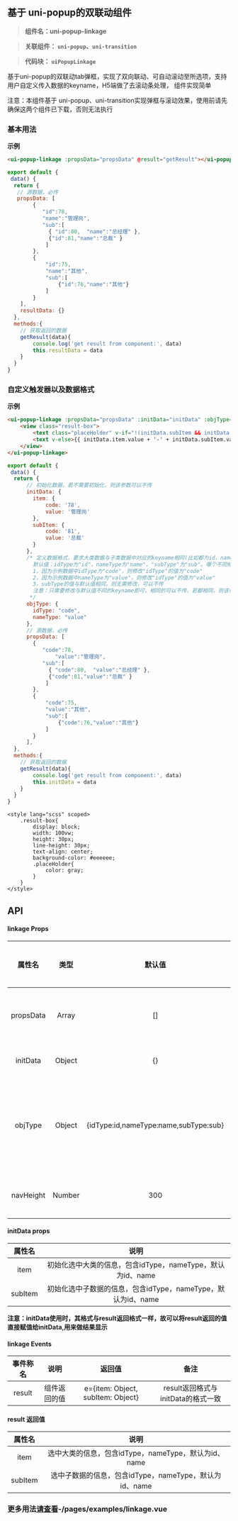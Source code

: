 
## 基于 uni-popup的双联动组件
> **组件名：uni-popup-linkage**

> **关联组件： `uni-popup`、`uni-transition`**

> **代码块： `uiPopupLinkage`**

基于uni-popup的双联动tab弹框，实现了双向联动、可自动滚动至所选项，支持用户自定义传入数据的keyname，H5端做了去滚动条处理，
组件实现简单

注意：本组件基于 uni-popup、uni-transition实现弹框与滚动效果，使用前请先确保这两个组件已下载，否则无法执行

### 基本用法

**示例**

```html
<ui-popup-linkage :propsData="propsData" @result="getResult"></ui-popup-linkage>
```

```javascript
export default {
 data() {
  return {
   // 源数据，必传
   propsData: [ 
        {			
           "id":78,
           "name":"管理岗",
           "sub":[
             { "id":80,  "name":"总经理" },
             {"id":81,"name":"总裁" }
		    ]
		},
        {
            "id":75,
            "name":"其他",
            "sub":[
                {"id":76,"name":"其他"}
            ]
		}
	],
    resultData: {}
  },
  methods:{
    // 获取返回的数据
    getResult(data){
        console.log('get result from component:', data)
		this.resultData = data
	}
  }
}

```

### 自定义触发器以及数据格式 

**示例**

```html
<ui-popup-linkage :propsData="propsData" :initData="initData" :objType="objType" navHeight="400" @result="getResult">
	<view class="result-box">
		<text class="placeHolder" v-if="!(initData.subItem && initData.subItem.value)">请选择</text>
		<text v-else>{{ initData.item.value + '-' + initData.subItem.value }}</text>
	</view>
</ui-popup-linkage>
```

```javascript
export default {
 data() {
  return {
	  // 初始化数据，若不需要初始化，则该参数可以不传
	  initData: {
	  	item: {
	  		code: '78',
	  		value: '管理岗'
	  	},
	  	subItem: {
	  		code: '81',
	  		value: '总裁'
	  	}
	  },
	  /* 定义数据格式，要求大类数据与子类数据中对应的keyname相同(比如都为id、name或者都为code、value)。
	  	默认值：idType为"id"，nameType为"name"，"subType"为"sub"。哪个不同修改哪个，如下：
	  	1，因为示例数据中idType为"code"，则修改"idType"的值为"code"
	  	2，因为示例数据中nameType为"value"，则修改"idType"的值为"value"
	  	3，subType的值与默认值相同，则无需修改，可以不传
	  	注意：只需要修改与默认值不同的keyname即可，相同的可以不传，若都相同，则该参数可以不传
	   */
	  objType: {
	  	idType: "code",
	  	nameType: "value"
	  },
	  // 源数据，必传
	  propsData: [ 
	  	{			
	  	   "code":78,
			   "value":"管理岗",
	  	   "sub":[
	  		 { "code":80,  "value":"总经理" },
	  		 {"code":81,"value":"总裁" }
	  		]
	  	},
	  	{
	  		"code":75,
	  		"value":"其他",
	  		"sub":[
	  			{"code":76,"value":"其他"}
	  		]
	  	}
	  ],
  },
  methods:{
    // 获取返回的数据
    getResult(data){
        console.log('get result from component:', data)
		this.initData = data
	}
  }
}
```


```style
<style lang="scss" scoped>
	.result-box{
		display: block;
		width: 100vw;
		height: 30px;
		line-height: 30px;
		text-align: center;
		background-color: #eeeeee;
		.placeHolder{
			color: gray;
		}
	}
</style>
```

## API

#### linkage Props 

|属性名|类型|默认值|是否必传|说明|
|:-:|:-:|:-:|:-:|:-:|
|propsData|Array|[]|是|源数据，大类与子类必须具备相同的id、name|
|initData|Object|{}|否|需要定义默认选中项时传值|
|objType|Object|{idType:id,nameType:name,subType:sub}|否|当propsData中对应的keyname（id、name、sub）与默认值不同时传值|
|navHeight|Number|300|否|当需要改变展示区高度时传值|

#### initData props
|属性名|说明|
|:-:| :-:|
|item|初始化选中大类的信息，包含idType，nameType，默认为id、name	|
|subItem|初始化选中子数据的信息，包含idType，nameType，默认为id、name|

**注意：initData使用时，其格式与result返回格式一样，故可以将result返回的值直接赋值给initData,用来做结果显示**

#### linkage Events

|事件称名|说明|返回值|备注|
|:-:|:-:|:-:|:-:|
|result|组件返回的值|e={item: Object, subItem: Object}|result返回格式与initData的格式一致  |

#### result 返回值

|属性名|说明|
|:-:| :-:|
|item|选中大类的信息，包含idType，nameType，默认为id、name|
|subItem|选中子数据的信息，包含idType，nameType，默认为id、name|

### 更多用法[请查看](https://github.com/jie100/ui-plugins.git)-/pages/examples/linkage.vue